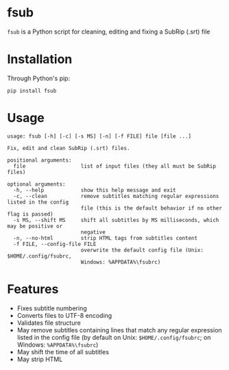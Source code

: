 # fsub
`fsub` is a Python script for cleaning, editing and fixing a SubRip (.srt) file

# Installation
Through Python's pip:
```
pip install fsub
```

# Usage
```
usage: fsub [-h] [-c] [-s MS] [-n] [-f FILE] file [file ...]

Fix, edit and clean SubRip (.srt) files.

positional arguments:
  file                  list of input files (they all must be SubRip files)

optional arguments:
  -h, --help            show this help message and exit
  -c, --clean           remove subtitles matching regular expressions listed in the config
                        file (this is the default behavior if no other flag is passed)
  -s MS, --shift MS     shift all subtitles by MS milliseconds, which may be positive or
                        negative
  -n, --no-html         strip HTML tags from subtitles content
  -f FILE, --config-file FILE
                        overwrite the default config file (Unix: $HOME/.config/fsubrc,
                        Windows: %APPDATA%\fsubrc)
```

# Features
- Fixes subtitle numbering
- Converts files to UTF-8 encoding
- Validates file structure
- May remove subtitles containing lines that match any regular expression listed in the config file (by default on Unix: `$HOME/.config/fsubrc`; on Windows: `%APPDATA%\fsubrc`)
- May shift the time of all subtitles
- May strip HTML

